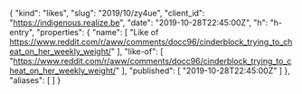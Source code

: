 {
  "kind": "likes",
  "slug": "2019/10/zy4ue",
  "client_id": "https://indigenous.realize.be",
  "date": "2019-10-28T22:45:00Z",
  "h": "h-entry",
  "properties": {
    "name": [
      "Like of https://www.reddit.com/r/aww/comments/docc96/cinderblock_trying_to_cheat_on_her_weekly_weight/"
    ],
    "like-of": [
      "https://www.reddit.com/r/aww/comments/docc96/cinderblock_trying_to_cheat_on_her_weekly_weight/"
    ],
    "published": [
      "2019-10-28T22:45:00Z"
    ]
  },
  "aliases": [
  ]
}

